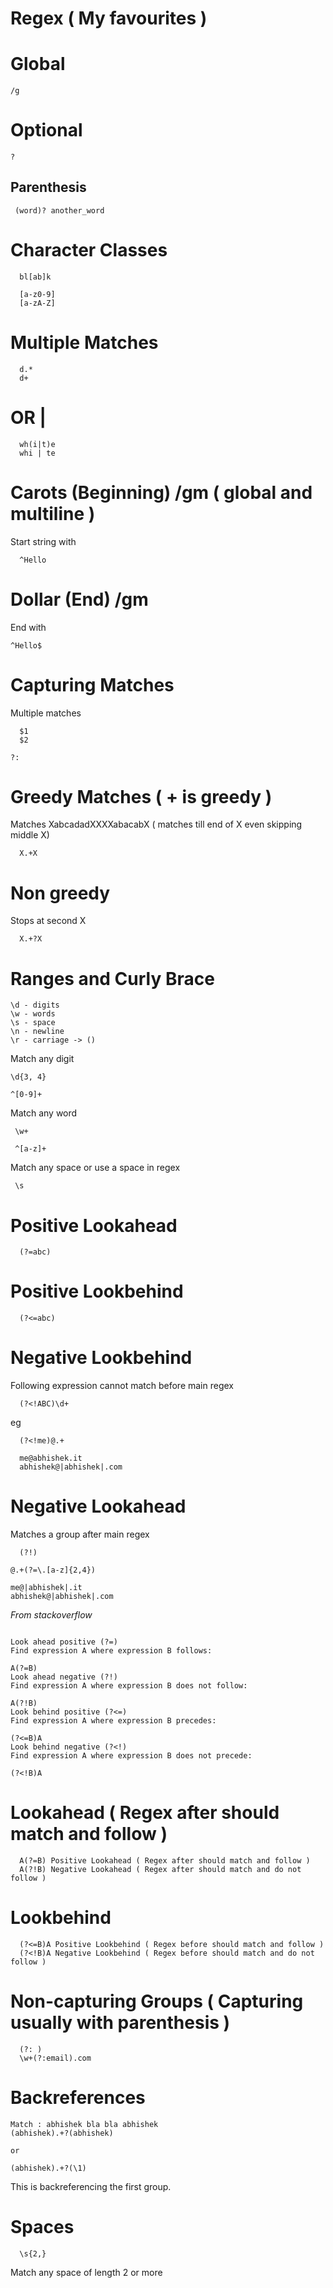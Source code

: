 # Regex ( My favourites )


# Global 

```
/g
```


# Optional

```
?
```

## Parenthesis

```
 (word)? another_word
```


# Character Classes

```
  bl[ab]k
```

```
  [a-z0-9]
  [a-zA-Z]
```

# Multiple Matches
```
  d.*
  d+
```

# OR |
```
  wh(i|t)e
  whi | te
```

# Carots (Beginning) /gm ( global and multiline )

Start string with
```
  ^Hello
```

# Dollar (End) /gm
End with

```
^Hello$
```

# Capturing Matches

Multiple matches

```
  $1
  $2
```

```
?:
```

# Greedy Matches ( + is greedy )

Matches XabcadadXXXXabacabX ( matches till end of X even skipping middle X)
```
  X.+X
```

# Non greedy
Stops at second X 
```
  X.+?X
```


# Ranges and Curly Brace

```
\d - digits
\w - words
\s - space
\n - newline
\r - carriage -> ()
```

Match any digit

```
\d{3, 4}
```

```
^[0-9]+
```
 
 Match any word

 ```
  \w+

  ^[a-z]+
 ```


 Match any space or use a space in regex

 ```
  \s
 ```

# Positive Lookahead

```
  (?=abc)
```


# Positive Lookbehind

```
  (?<=abc)
```



# Negative Lookbehind

Following expression cannot match before main regex

```
  (?<!ABC)\d+
```

eg
```
  (?<!me)@.+

  me@abhishek.it
  abhishek@|abhishek|.com

```


# Negative Lookahead

Matches a group after main regex

```
  (?!)
```

```
@.+(?=\.[a-z]{2,4})

me@|abhishek|.it
abhishek@|abhishek|.com
```

*From stackoverflow*

```

Look ahead positive (?=)
Find expression A where expression B follows:

A(?=B)
Look ahead negative (?!)
Find expression A where expression B does not follow:

A(?!B)
Look behind positive (?<=)
Find expression A where expression B precedes:

(?<=B)A
Look behind negative (?<!)
Find expression A where expression B does not precede:

(?<!B)A

```


# Lookahead ( Regex after should match and follow )

```
  A(?=B) Positive Lookahead ( Regex after should match and follow )
  A(?!B) Negative Lookahead ( Regex after should match and do not follow )
```

# Lookbehind

```
  (?<=B)A Positive Lookbehind ( Regex before should match and follow )
  (?<!B)A Negative Lookbehind ( Regex before should match and do not follow )
```


# Non-capturing Groups ( Capturing usually with parenthesis )

```
  (?: )
  \w+(?:email).com
```


# Backreferences


```
Match : abhishek bla bla abhishek
(abhishek).+?(abhishek)

or

(abhishek).+?(\1)
```

This is backreferencing the first group.



# Spaces

```
  \s{2,} 
```

Match any space of length 2 or more